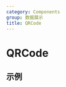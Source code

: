 ```yaml
---
category: Components
group: 数据展示
title: QRCode
---
```


# QRCode

## 示例

<code src="./demos/demo1.jsx"></code>
